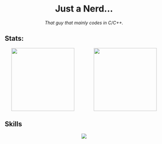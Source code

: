 <h1 align=center>Just a Nerd...</h1>

<p align=center><i>That guy that mainly codes in C/C++.</i></p>

## Stats:
<div style="display: flex; justify-content: center; align-items: center; gap: 20px; flex-wrap: wrap;">
  <img src="http://github-profile-summary-cards.vercel.app/api/cards/profile-details?username=DeLuks2006&theme=dark" style="height: 200px; width: auto; margin: 0 auto;">
  <img src="https://github-readme-stats.vercel.app/api/top-langs/?username=DeLuks2006&theme=dark&exclude_repo=deluks2006.github.io,dot-files,SimpleSite,Purr-Fetch,DNA-Quote-Bot" style="height: 200px; width: auto; margin: 0 auto;">
</div>

## Skills
<div align=center>
  <img src="https://skillicons.dev/icons?i=c,go,neovim,mysql,py,arch,debian" />
</div>
